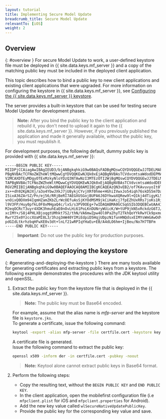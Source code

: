 ```yaml
---
layout: tutorial
title: Implementing Secure Model Update
breadcrumb_title: Secure Model Update
relevantTo: [iOS]
weight: 2
---
```


## Overview
{: #overview }
For secure Model Update to work, a user-defined keystore file must be deployed in {{ site.data.keys.mf_server }} and a copy of the matching public key must be included in the deployed client application.

This topic describes how to bind a public key to new client applications and existing client applications that were upgraded. For more information on configuring the keystore in {{ site.data.keys.mf_server }}, see [Configuring the {{ site.data.keys.mf_server }} keystore](../../../authentication-and-security/configuring-the-mobilefirst-server-keystore/).

The server provides a built-in keystore that can be used for testing secure Model Update for development phases.

>**Note:** After you bind the public key to the client application and rebuild it, you don't need to upload it again to the {{ site.data.keys.mf_server }}. However, if you previously published the application and made it generally available, without the public key, you must republish it.

For development purposes, the following default, dummy public key is provided with {{ site.data.keys.mf_server }}:

```text
-----BEGIN PUBLIC KEY-----
MIIDPjCCAiagAwIBAgIEUD3/bjANBgkqhkiG9w0BAQsFADBgMQswCQYDVQQGEwJJTDELMAkGA1UECBMCSUwxETA
PBgNVBAcTCFNoZWZheWltMQwwCgYDVQQKEwNJQk0xEjAQBgNVBAsTCVdvcmtsaWdodDEPMA0GA1UEAxMGV0wgRG
V2MCAXDTEyMDgyOTExMzkyNloYDzQ3NTAwNzI3MTEzOTI2WjBgMQswCQYDVQQGEwJJTDELMAkGA1UECBMCSUwxE
TAPBgNVBAcTCFNoZWZheWltMQwwCgYDVQQKEwNJQk0xEjAQBgNVBAsTCVdvcmtsaWdodDEPMA0GA1UEAxMGV0wg
RGV2MIIBIjANBgkqhkiG9w0BAQEFAAOCAQ8AMIIBCgKCAQEAzQN3vEB2/of7KAvuvyoIt0T7cjaSTjnOBm0N3+q
zx++dh92KpNJXj/a3o4YbwJXkJ7jU8ykjCYvjXRf0hme+HGhiIVwxJo54iqh76skDS5m7DaseFdndZUJ4p7NFVw
I5ixA36ZArSZ/Pn/ej56/RRjBeRI7AEGXUSGojBUPA6J6DYkwaXQRew9l+Q1kj4dTigyKL5Os0vNFaQyYu+bT2E
vnOixQ0DXm94IqmHZamZKbZLrWcOEfuAsSjKYOdMSM9jkCiHaKcj7fpEZhUxRRs7joKs1Ri4ihs6JeUvMEiG4gK
l9V3FP/Huy0pfkL0F8xMHgaQ4c/lxS/s3PV0OEg+7wIDAQABMA0GCSqGSIb3DQEBCwUAA4IBAQAgEhhqRl2Rgkt
MJeqOCRcT3uyr4XDK3hmuhEaE0nOvLHi61PoLKnDUNryWUicK/W+tUP9jkN5xRckdzG6TJ/HPySmZ7Adr6QRFu+
xcIMY+/S8j4PHLXBjoqgtUMhkt7S2/thN/VA6mwZpw4Ol0Pa2hyT2TkhQoYYkRwYCk9pxmuBCoH/eCWpSxquNny
RwrY25x0YzccXUaMI8L3/3hzq3mW40YIMiEdpiD5HqjUDpzN1funHNQdsxEIMYsWmGAwOdV5slFzyrH+ErUYUFA
pdGIdLtkrhzbqHFwXE0v3dt+lnLf21wRPIqYHaEu+EB/A4dLO6hm+IjBeu/No7H7TBFm
-----END PUBLIC KEY-----
```

>**Important**: Do not use the public key for production purposes. 

## Generating and deploying the keystore
{: #generating-and-deploying-the-keystore }
There are many tools available for generating certificates and extracting public keys from a keystore. The following example demonstrates the procedures with the JDK keytool utility and openSSL.

1. Extract the public key from the keystore file that is deployed in the {{ site.data.keys.mf_server }}.  
   >**Note:** The public key must be Base64 encoded.

   For example, assume that the alias name is *mfp-server* and the keystore file is `keystore.jks`.  
   To generate a certificate, issue the following command:

   ```bash
   keytool -export -alias mfp-server -file certfile.cert -keystore keystore.jks -storepass keypassword
   ```

   A certificate file is generated.  
   Issue the following command to extract the public key:

   ```bash
   openssl x509 -inform der -in certfile.cert -pubkey -noout
   ```

   >**Note:** Keytool alone cannot extract public keys in Base64 format.

2. Perform the following steps:
    * Copy the resulting text, without the `BEGIN PUBLIC KEY` and `END PUBLIC KEY`.
    * In the client application, open the mobilefirst configuration file (i.e `mfpclient.plist` for iOS and `mfpclient.properties` for Android).
    * Add the new key value called `wlSecureNativeUpdatePublicKey`.
    * Provide the public key for the corresponding key value and save.
